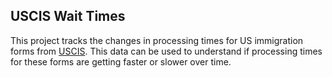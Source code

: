 ## USCIS Wait Times

This project tracks the changes in processing times for US immigration forms from [USCIS](https://www.uscis.gov/).
This data can be used to understand if processing times for these forms are getting faster or slower over time.

